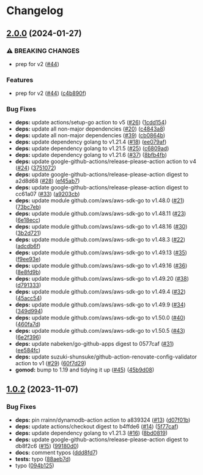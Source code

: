 # Changelog

## [2.0.0](https://github.com/nabeken/aws-go-dynamodb/compare/v1.0.2...v2.0.0) (2024-01-27)


### ⚠ BREAKING CHANGES

* prep for v2 ([#44](https://github.com/nabeken/aws-go-dynamodb/issues/44))

### Features

* prep for v2 ([#44](https://github.com/nabeken/aws-go-dynamodb/issues/44)) ([c4b890f](https://github.com/nabeken/aws-go-dynamodb/commit/c4b890f6b061803e0cf3ee3c507e21d3b0bbb92b))


### Bug Fixes

* **deps:** update actions/setup-go action to v5 ([#26](https://github.com/nabeken/aws-go-dynamodb/issues/26)) ([1cdd154](https://github.com/nabeken/aws-go-dynamodb/commit/1cdd15498ed59f8ac7c844d67471aa70d4913ff9))
* **deps:** update all non-major dependencies ([#20](https://github.com/nabeken/aws-go-dynamodb/issues/20)) ([c4843a8](https://github.com/nabeken/aws-go-dynamodb/commit/c4843a8059dbfc25a9ed5e349eaa591396347d48))
* **deps:** update all non-major dependencies ([#39](https://github.com/nabeken/aws-go-dynamodb/issues/39)) ([cb0864b](https://github.com/nabeken/aws-go-dynamodb/commit/cb0864bd5562c0fbc16da722b2a34c6b7961698c))
* **deps:** update dependency golang to v1.21.4 ([#18](https://github.com/nabeken/aws-go-dynamodb/issues/18)) ([ee079af](https://github.com/nabeken/aws-go-dynamodb/commit/ee079afd09babb6a2f7bbf299f3b7c514aad748d))
* **deps:** update dependency golang to v1.21.5 ([#25](https://github.com/nabeken/aws-go-dynamodb/issues/25)) ([c6809ad](https://github.com/nabeken/aws-go-dynamodb/commit/c6809ad843307954b6c5705e2675f0776869c433))
* **deps:** update dependency golang to v1.21.6 ([#37](https://github.com/nabeken/aws-go-dynamodb/issues/37)) ([8bfb4fb](https://github.com/nabeken/aws-go-dynamodb/commit/8bfb4fb4fc992a57cedad289fe66c0e77f42e461))
* **deps:** update google-github-actions/release-please-action action to v4 ([#24](https://github.com/nabeken/aws-go-dynamodb/issues/24)) ([3751072](https://github.com/nabeken/aws-go-dynamodb/commit/37510721531b85159d80882cde464d83be4bed05))
* **deps:** update google-github-actions/release-please-action digest to a2d8d68 ([#28](https://github.com/nabeken/aws-go-dynamodb/issues/28)) ([ef45ab7](https://github.com/nabeken/aws-go-dynamodb/commit/ef45ab76db3932df64b3f31b0b5856f64aaf0dda))
* **deps:** update google-github-actions/release-please-action digest to cc61a07 ([#33](https://github.com/nabeken/aws-go-dynamodb/issues/33)) ([a9203cb](https://github.com/nabeken/aws-go-dynamodb/commit/a9203cb360396bf60431f0c53628b71e2304339f))
* **deps:** update module github.com/aws/aws-sdk-go to v1.48.0 ([#21](https://github.com/nabeken/aws-go-dynamodb/issues/21)) ([73bc7eb](https://github.com/nabeken/aws-go-dynamodb/commit/73bc7ebcc19a6c47729aeb16a69d2d7c291eaf4d))
* **deps:** update module github.com/aws/aws-sdk-go to v1.48.11 ([#23](https://github.com/nabeken/aws-go-dynamodb/issues/23)) ([6e18ecc](https://github.com/nabeken/aws-go-dynamodb/commit/6e18ecc3f80821f3a516e1d0c036e44c64c193ee))
* **deps:** update module github.com/aws/aws-sdk-go to v1.48.16 ([#30](https://github.com/nabeken/aws-go-dynamodb/issues/30)) ([3b2d721](https://github.com/nabeken/aws-go-dynamodb/commit/3b2d7216e9e34c5d26f9ae518844d4abeea9ddf4))
* **deps:** update module github.com/aws/aws-sdk-go to v1.48.3 ([#22](https://github.com/nabeken/aws-go-dynamodb/issues/22)) ([adcdb6f](https://github.com/nabeken/aws-go-dynamodb/commit/adcdb6fe6097405d40eae232b2ef8f0ed325228a))
* **deps:** update module github.com/aws/aws-sdk-go to v1.49.13 ([#35](https://github.com/nabeken/aws-go-dynamodb/issues/35)) ([f9ee93e](https://github.com/nabeken/aws-go-dynamodb/commit/f9ee93e152ce309fffb6c3ac5f6ea0c0ead23d0e))
* **deps:** update module github.com/aws/aws-sdk-go to v1.49.16 ([#36](https://github.com/nabeken/aws-go-dynamodb/issues/36)) ([8e8fd9b](https://github.com/nabeken/aws-go-dynamodb/commit/8e8fd9bd7d713dea4cfd015fead2a1173e64ec9d))
* **deps:** update module github.com/aws/aws-sdk-go to v1.49.20 ([#38](https://github.com/nabeken/aws-go-dynamodb/issues/38)) ([d791333](https://github.com/nabeken/aws-go-dynamodb/commit/d7913339fcdd91c99365c1b527850cb77e6122ba))
* **deps:** update module github.com/aws/aws-sdk-go to v1.49.4 ([#32](https://github.com/nabeken/aws-go-dynamodb/issues/32)) ([45acc54](https://github.com/nabeken/aws-go-dynamodb/commit/45acc5423d97742b0161bd2b6e16d935446257fe))
* **deps:** update module github.com/aws/aws-sdk-go to v1.49.9 ([#34](https://github.com/nabeken/aws-go-dynamodb/issues/34)) ([349d994](https://github.com/nabeken/aws-go-dynamodb/commit/349d994a633e7ceebfbe00707d9dbc9ff0034a10))
* **deps:** update module github.com/aws/aws-sdk-go to v1.50.0 ([#40](https://github.com/nabeken/aws-go-dynamodb/issues/40)) ([460fa7d](https://github.com/nabeken/aws-go-dynamodb/commit/460fa7d5ffbc07cedb314baab494bd8f43a04f12))
* **deps:** update module github.com/aws/aws-sdk-go to v1.50.5 ([#43](https://github.com/nabeken/aws-go-dynamodb/issues/43)) ([6e2f396](https://github.com/nabeken/aws-go-dynamodb/commit/6e2f39609c0fc2466248ea249bf5a3e92e2c73c5))
* **deps:** update nabeken/go-github-apps digest to 0577caf ([#31](https://github.com/nabeken/aws-go-dynamodb/issues/31)) ([ee584fc](https://github.com/nabeken/aws-go-dynamodb/commit/ee584fc01257b1edd20885cc03ef5c6eeec300ad))
* **deps:** update suzuki-shunsuke/github-action-renovate-config-validator action to v1 ([#29](https://github.com/nabeken/aws-go-dynamodb/issues/29)) ([60f7d29](https://github.com/nabeken/aws-go-dynamodb/commit/60f7d294b3ce5f77f8db2c25e006e05e702e7f0b))
* **gomod:** bump to 1.19 and tidying it up ([#45](https://github.com/nabeken/aws-go-dynamodb/issues/45)) ([45b9d08](https://github.com/nabeken/aws-go-dynamodb/commit/45b9d089536ff750d028d14b4d1b2a8bc1ad8b45))

## [1.0.2](https://github.com/nabeken/aws-go-dynamodb/compare/v1.0.1...v1.0.2) (2023-11-07)


### Bug Fixes

* **deps:** pin rrainn/dynamodb-action action to a839324 ([#13](https://github.com/nabeken/aws-go-dynamodb/issues/13)) ([d07f01b](https://github.com/nabeken/aws-go-dynamodb/commit/d07f01b3f724b4d3f931c0506ad617cff8993398))
* **deps:** update actions/checkout digest to b4ffde6 ([#14](https://github.com/nabeken/aws-go-dynamodb/issues/14)) ([5f77caf](https://github.com/nabeken/aws-go-dynamodb/commit/5f77caf7c611f88a9094128da51d9938b2908f0f))
* **deps:** update dependency golang to v1.21.3 ([#16](https://github.com/nabeken/aws-go-dynamodb/issues/16)) ([8bd0819](https://github.com/nabeken/aws-go-dynamodb/commit/8bd081920ae3e2cc0bc334b3b07a88c509c76b9b))
* **deps:** update google-github-actions/release-please-action digest to db8f2c6 ([#15](https://github.com/nabeken/aws-go-dynamodb/issues/15)) ([99180d0](https://github.com/nabeken/aws-go-dynamodb/commit/99180d09588a965d0e5d238e5d39bcc83e12e3a3))
* **docs:** comment typos ([ddd8fd7](https://github.com/nabeken/aws-go-dynamodb/commit/ddd8fd7679ce23a62a03ea124ba0176e4eaa8895))
* **tests:** typo ([88aeb7d](https://github.com/nabeken/aws-go-dynamodb/commit/88aeb7dd484267a2455e5b7c0dcdaf7e0ac621dc))
* typo ([094b125](https://github.com/nabeken/aws-go-dynamodb/commit/094b1257682823bd3628d6929985eb37fe0937f0))
